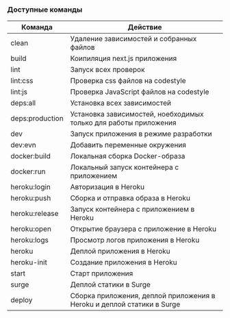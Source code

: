 ### Доступные команды

| Команда | Действие |
| ------------- | ------------- |
| clean | Удаление зависимостей и собранных файлов |
| build | Коипиляция next.js приложения |
| lint | Запуск всех проверок |
| lint:css | Проверка css файлов на codestyle |
| lint:js | Проверка JavaScript файлов на codestyle |
| deps:all | Установка всех зависимостей |
| deps:production | Установка зависимостей, ноебходимых только для работы приложения |
| dev | Запуск приложения в режиме разработки |
| dev:evn | Добавить переменные окружения |
| docker:build | Локальная сборка Docker-образа |
| docker:run | Локальный запуск контейнера с приложением |
| heroku:login | Авторизация в Heroku |
| heroku:push | Сборка и отправка образа в Heroku |
| heroku:release | Запуск контейнера с приложением в Heroku |
| heroku:open | Открытие браузера с приложение в Heroku |
| heroku:logs | Просмотр логов приложения в Heroku |
| heroku | Деплой приложения в Heroku |
| heroku-init | Создание приложения в Heroku |
| start | Старт приложения |
| surge | Деплой статики в Surge |
| deploy | Сборка приложения, деплой приложения в Heroku и деплой статики в Surge |
